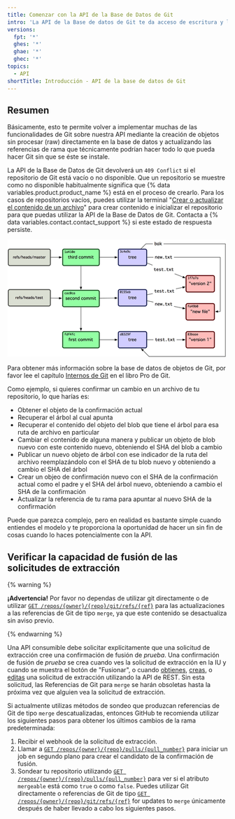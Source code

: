 ```yaml
---
title: Comenzar con la API de la Base de Datos de Git
intro: 'La API de la Base de datos de Git te da acceso de escritura y lectora para los objetos sin procesar de Git que se encuentran en tu base de datos de Git en {% data variables.product.product_name %} y para listar y actualizar tus referencias (cabezas de rama y etiquetas).'
versions:
  fpt: '*'
  ghes: '*'
  ghae: '*'
  ghec: '*'
topics:
  - API
shortTitle: Introducción - API de la base de datos de Git
---
```


## Resumen

Básicamente, esto te permite volver a implementar muchas de las funcionalidades de Git sobre nuestra API mediante la creación de objetos sin procesar (raw) directamente en la base de datos y actualizando las referencias de rama que técnicamente podrían hacer todo lo que pueda hacer Git sin que se éste se instale.

La API de la Base de Datos de Git devolverá un `409 Conflict` si el repositorio de Git está vacío o no disponible.  Que un repositorio se muestre como no disponible habitualmente significa que {% data variables.product.product_name %} está en el proceso de crearlo. Para los casos de repositorios vacíos, puedes utilizar la terminal "[Crear o actualizar el contenido de un archivo](/rest/reference/repos#create-or-update-file-contents)" para crear contenido e inicializar el repositorio para que puedas utilizar la API de la Base de Datos de Git. Contacta a {% data variables.contact.contact_support %} si este estado de respuesta persiste.

![resumen de la base de datos de git](/assets/images/git-database-overview.png)

Para obtener más información sobre la base de datos de objetos de Git, por favor lee el capítulo [Internos de Git](http://git-scm.com/book/en/v1/Git-Internals) en el libro Pro de Git.

Como ejemplo, si quieres confirmar un cambio en un archivo de tu repositorio, lo que harías es:

* Obtener el objeto de la confirmación actual
* Recuperar el árbol al cual apunta
* Recuperar el contenido del objeto del blob que tiene el árbol para esa ruta de archivo en particular
* Cambiar el contenido de alguna manera y publicar un objeto de blob nuevo con este contenido nuevo, obteniendo el SHA del blob a cambio
* Publicar un nuevo objeto de árbol con ese indicador de la ruta del archivo reemplazándolo con el SHA de tu blob nuevo y obteniendo a cambio el SHA del árbol
* Crear un objeo de confirmación nuevo con el SHA de la confirmación actual como el padre y el SHA del árbol nuevo, obteniendo a cambio el SHA de la confirmación
* Actualizar la referencia de tu rama para apuntar al nuevo SHA de la confirmación

Puede que parezca complejo, pero en realidad es bastante simple cuando entiendes el modelo y te proporciona la oportunidad de hacer un sin fin de cosas cuando lo haces potencialmente con la API.

## Verificar la capacidad de fusión de las solicitudes de extracción

{% warning %}

**¡Advertencia!** Por favor no dependas de utilizar git directamente o de utilizar [`GET /repos/{owner}/{repo}/git/refs/{ref}`](/rest/reference/git#get-a-reference)  para las actualizaciones a las referencias de Git de tipo `merge`, ya que este contenido se desactualiza sin aviso previo.

{% endwarning %}

Una API consumible debe solicitar explícitamente que una solicitud de extracción cree una confirmación de fusión de _prueba_. Una confirmación de fusión de _prueba_ se crea cuando ves la solicitud de extracción en la IU y cuando se muestra el botón de "Fusionar", o cuando [obtienes](/rest/reference/pulls#get-a-pull-request), [creas](/rest/reference/pulls#create-a-pull-request), o [editas](/rest/reference/pulls#update-a-pull-request) una solicitud de extracción utilizando la API de REST. Sin esta solicitud, las Referencias de Git para `merge` se harán obsoletas hasta la próxima vez que alguien vea la solicitud de extracción.

Si actualmente utilizas métodos de sondeo que produzcan referencias de Git de tipo `merge` descatualizadas, entonces GitHub te recomienda utilizar los siguientes pasos para obtener los últimos cambios de la rama predeterminada:

1. Recibir el webhook de la solicitud de extracción.
2. Llamar a [`GET /repos/{owner}/{repo}/pulls/{pull_number}`](/rest/reference/pulls#get-a-pull-request) para iniciar un job en segundo plano para crear el candidato de la confirmación de fusión.
3. Sondear tu repositorio utilizando [`GET /repos/{owner}/{repo}/pulls/{pull_number}`](/rest/reference/pulls#get-a-pull-request) para ver si el atributo `mergeable` está como `true` o como `false`. Puedes utilizar Git directamente o referencias de Git de tipo [`GET /repos/{owner}/{repo}/git/refs/{ref}`](/rest/reference/git#get-a-reference) for updates to `merge` únicamente después de haber llevado a cabo los siguientes pasos.
